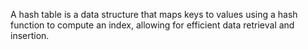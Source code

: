 A hash table is a data structure that maps keys to values using a hash function to compute an index, allowing for efficient data retrieval and insertion.